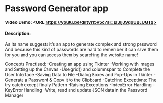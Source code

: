 # Password Generator app
#### Video Demo:  <URL https://youtu.be/diltyr15v5c?si=BI3ljJ9qoUBEUQTq>
#### Description:
As its name suggests it’s an app to generate complex and strong password
And because this kind of passwords are hard to remember it can save them for you and you can access them by searching the website name!

Concepts Practised:
-Creating an app using Tkinter
-Working with Images and Setting up the Canvas
-Use grid() and columnspan to Complete the User Interface
-Saving Data to File
-Dialog Boxes and Pop-Ups in Tkinter
-Generate a Password & Copy it to the Clipboard
-Catching Exceptions: The try catch except finally Pattern
-Raising Exceptions
-IndexError Handling
-KeyError Handling
-Write, read and update JSON data in the Password Manager